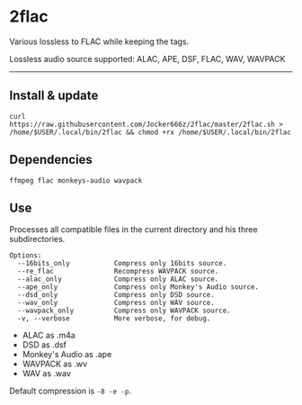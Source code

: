 # 2flac

Various lossless to FLAC while keeping the tags.

Lossless audio source supported: ALAC, APE, DSF, FLAC, WAV, WAVPACK

--------------------------------------------------------------------------------------------------
## Install & update
`curl https://raw.githubusercontent.com/Jocker666z/2flac/master/2flac.sh > /home/$USER/.local/bin/2flac && chmod +rx /home/$USER/.local/bin/2flac`

## Dependencies
`ffmpeg flac monkeys-audio wavpack`

## Use
Processes all compatible files in the current directory and his three subdirectories.
```
Options:
  --16bits_only           Compress only 16bits source.
  --re_flac               Recompress WAVPACK source.
  --alac_only             Compress only ALAC source.
  --ape_only              Compress only Monkey's Audio source.
  --dsd_only              Compress only DSD source.
  --wav_only              Compress only WAV source.
  --wavpack_only          Compress only WAVPACK source.
  -v, --verbose           More verbose, for debug.
```
* ALAC as .m4a
* DSD as .dsf
* Monkey's Audio as .ape
* WAVPACK as .wv
* WAV as .wav

Default compression is `-8 -e -p`.
